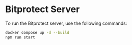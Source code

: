 # Bitprotect Server

To run the Bitprotect server, use the following commands:

```bash
docker compose up -d --build
npm run start
```
